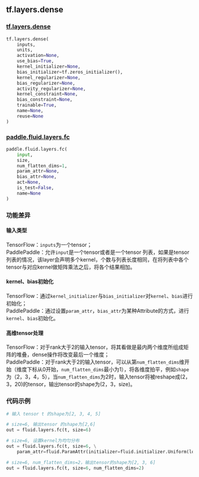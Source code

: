 ## tf.layers.dense

### [tf.layers.dense](https://www.tensorflow.org/versions/r1.13/api_docs/python/tf/layers/dense)
``` python
tf.layers.dense(
    inputs,
    units,
    activation=None,
    use_bias=True,
    kernel_initializer=None,
    bias_initializer=tf.zeros_initializer(),
    kernel_regularizer=None,
    bias_regularizer=None,
    activity_regularizer=None,
    kernel_constraint=None,
    bias_constraint=None,
    trainable=True,
    name=None,
    reuse=None
)
```

### [paddle.fluid.layers.fc](http://paddlepaddle.org/documentation/docs/zh/1.4/api_cn/layers_cn.html#fc)
``` python
paddle.fluid.layers.fc(
    input, 
    size, 
    num_flatten_dims=1, 
    param_attr=None, 
    bias_attr=None, 
    act=None, 
    is_test=False, 
    name=None
)

```

### 功能差异
#### 输入类型
TensorFlow：`inputs`为一个tensor；  
PaddlePaddle：允许`input`是一个tensor或者是一个tensor 列表，如果是tensor列表的情况，该layer会声明多个kernel，个数与列表长度相同，在将列表中各个tensor与对应kernel做矩阵乘法之后，将各个结果相加。

#### kernel、bias初始化
TensorFlow：通过`kernel_initializer`与`bias_initializer`对`kernel`、`bias`进行初始化；  
PaddlePaddle：通过设置`param_attr`，`bias_attr`为某种Attribute的方式，进行`kernel`、`bias`初始化。

#### 高维tensor处理
TensorFlow：对于rank大于2的输入tensor，将其看做是最内两个维度所组成矩阵的堆叠，dense操作将改变最后一个维度；  
PaddlePaddle：对于rank大于2的输入tensor，可以从第`num_flatten_dims`维开始（维度下标从0开始，`num_flatten_dims`最小为1），将各维度拍平，例如`shape`为（2，3，4，5），当`num_flatten_dims`为2时，输入tensor将被reshape成(2，3，20)的tensor，输出tensor的shape为(2，3，size)。

### 代码示例
```python
# 输入 tensor t 的shape为[2, 3, 4, 5]

# size=6, 输出tensor 的shape为[2,6] 
out = fluid.layers.fc(t, size=6)

# size=6, 设置kernel为均匀分布
out = fluid.layers.fc(t, size=6, \
    param_attr=fluid.ParamAttr(initializer=fluid.initializer.Uniform(low=-0.5, high=0.5)))

# size=6, num_flatten_dims=2，输出tensor的shape为[2, 3, 6]
out = fluid.layers.fc(t, size=6, num_flatten_dims=2)

```
